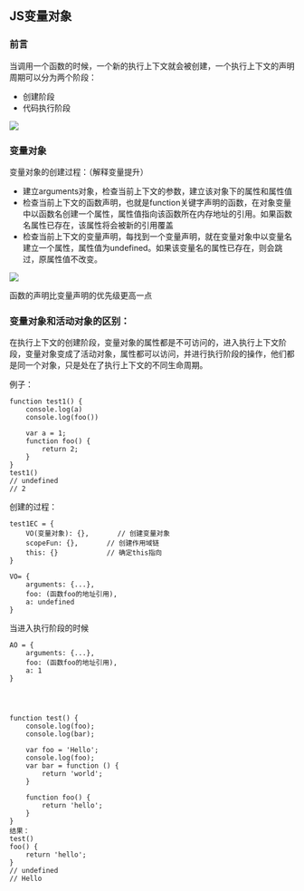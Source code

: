 ## JS变量对象

### 前言

当调用一个函数的时候，一个新的执行上下文就会被创建，一个执行上下文的声明周期可以分为两个阶段：

* 创建阶段
* 代码执行阶段

![](http://ww1.sinaimg.cn/large/006FubJZgy1fpagxfegnwj30rs0823z6.jpg)

### 变量对象

变量对象的创建过程：（解释变量提升）

* 建立arguments对象，检查当前上下文的参数，建立该对象下的属性和属性值
* 检查当前上下文的函数声明，也就是function关键字声明的函数，在对象变量中以函数名创建一个属性，属性值指向该函数所在内存地址的引用。如果函数名属性已存在，该属性将会被新的引用覆盖
* 检查当前上下文的变量声明，每找到一个变量声明，就在变量对象中以变量名建立一个属性，属性值为undefined。如果该变量名的属性已存在，则会跳过，原属性值不改变。

![](http://ww1.sinaimg.cn/large/006FubJZgy1fpagxt5qd0j30jh09qmxh.jpg)

函数的声明比变量声明的优先级更高一点


### 变量对象和活动对象的区别：

在执行上下文的创建阶段，变量对象的属性都是不可访问的，进入执行上下文阶段，变量对象变成了活动对象，属性都可以访问，并进行执行阶段的操作，他们都是同一个对象，只是处在了执行上下文的不同生命周期。

例子：

    function test1() {
        console.log(a)
        console.log(foo())

        var a = 1;
        function foo() {
            return 2;
        }
    }
    test1()
    // undefined
    // 2

创建的过程：

    test1EC = {
        VO(变量对象): {},   	// 创建变量对象
        scopeFun: {},		// 创建作用域链
        this: {}			// 确定this指向
    }

    VO= {
        arguments: {...},
        foo: (函数foo的地址引用),
        a: undefined
    }
当进入执行阶段的时候

    AO = {
        arguments: {...},
        foo: (函数foo的地址引用),
        a: 1
    }




    function test() {
        console.log(foo);
        console.log(bar);

        var foo = 'Hello';
        console.log(foo);
        var bar = function () {
            return 'world';
        }

        function foo() {
            return 'hello';
        }
    }
    结果：
    test()
    foo() {
        return 'hello';
    }
    // undefined
    // Hello